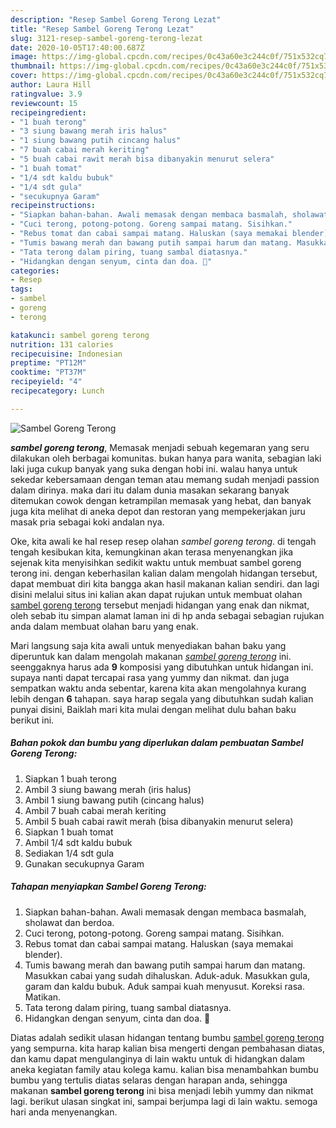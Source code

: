 ```yaml
---
description: "Resep Sambel Goreng Terong Lezat"
title: "Resep Sambel Goreng Terong Lezat"
slug: 3121-resep-sambel-goreng-terong-lezat
date: 2020-10-05T17:40:00.687Z
image: https://img-global.cpcdn.com/recipes/0c43a60e3c244c0f/751x532cq70/sambel-goreng-terong-foto-resep-utama.jpg
thumbnail: https://img-global.cpcdn.com/recipes/0c43a60e3c244c0f/751x532cq70/sambel-goreng-terong-foto-resep-utama.jpg
cover: https://img-global.cpcdn.com/recipes/0c43a60e3c244c0f/751x532cq70/sambel-goreng-terong-foto-resep-utama.jpg
author: Laura Hill
ratingvalue: 3.9
reviewcount: 15
recipeingredient:
- "1 buah terong"
- "3 siung bawang merah iris halus"
- "1 siung bawang putih cincang halus"
- "7 buah cabai merah keriting"
- "5 buah cabai rawit merah bisa dibanyakin menurut selera"
- "1 buah tomat"
- "1/4 sdt kaldu bubuk"
- "1/4 sdt gula"
- "secukupnya Garam"
recipeinstructions:
- "Siapkan bahan-bahan. Awali memasak dengan membaca basmalah, sholawat dan berdoa."
- "Cuci terong, potong-potong. Goreng sampai matang. Sisihkan."
- "Rebus tomat dan cabai sampai matang. Haluskan (saya memakai blender)."
- "Tumis bawang merah dan bawang putih sampai harum dan matang. Masukkan cabai yang sudah dihaluskan. Aduk-aduk. Masukkan gula, garam dan kaldu bubuk. Aduk sampai kuah menyusut. Koreksi rasa. Matikan."
- "Tata terong dalam piring, tuang sambal diatasnya."
- "Hidangkan dengan senyum, cinta dan doa. 🖤"
categories:
- Resep
tags:
- sambel
- goreng
- terong

katakunci: sambel goreng terong 
nutrition: 131 calories
recipecuisine: Indonesian
preptime: "PT12M"
cooktime: "PT37M"
recipeyield: "4"
recipecategory: Lunch

---
```



![Sambel Goreng Terong](https://img-global.cpcdn.com/recipes/0c43a60e3c244c0f/751x532cq70/sambel-goreng-terong-foto-resep-utama.jpg)

<b><i>sambel goreng terong</i></b>, Memasak menjadi sebuah kegemaran yang seru dilakukan oleh berbagai komunitas. bukan hanya para wanita, sebagian laki laki juga cukup banyak yang suka dengan hobi ini. walau hanya untuk sekedar kebersamaan dengan teman atau memang sudah menjadi passion dalam dirinya. maka dari itu dalam dunia masakan sekarang banyak ditemukan cowok dengan ketrampilan memasak yang hebat, dan banyak juga kita melihat di aneka depot dan restoran yang mempekerjakan juru masak pria sebagai koki andalan nya.

Oke, kita awali ke hal resep resep olahan <i>sambel goreng terong</i>. di tengah tengah kesibukan kita, kemungkinan akan terasa menyenangkan jika sejenak kita menyisihkan sedikit waktu untuk membuat sambel goreng terong ini. dengan keberhasilan kalian dalam mengolah hidangan tersebut, dapat membuat diri kita bangga akan hasil makanan kalian sendiri. dan lagi disini melalui situs ini kalian akan dapat rujukan untuk membuat olahan <u>sambel goreng terong</u> tersebut menjadi hidangan yang enak dan nikmat, oleh sebab itu simpan alamat laman ini di hp anda sebagai sebagian rujukan anda dalam membuat olahan baru yang enak.




Mari langsung saja kita awali untuk menyediakan bahan baku yang diperuntuk kan dalam mengolah makanan <u><i>sambel goreng terong</i></u> ini. seenggaknya harus ada <b>9</b> komposisi yang dibutuhkan untuk hidangan ini. supaya nanti dapat tercapai rasa yang yummy dan nikmat. dan juga sempatkan waktu anda sebentar, karena kita akan mengolahnya kurang lebih dengan <b>6</b> tahapan. saya harap segala yang dibutuhkan sudah kalian punyai disini, Baiklah mari kita mulai dengan melihat dulu bahan baku berikut ini.

<!--inarticleads1-->

##### Bahan pokok dan bumbu yang diperlukan dalam pembuatan Sambel Goreng Terong:

1. Siapkan 1 buah terong
1. Ambil 3 siung bawang merah (iris halus)
1. Ambil 1 siung bawang putih (cincang halus)
1. Ambil 7 buah cabai merah keriting
1. Ambil 5 buah cabai rawit merah (bisa dibanyakin menurut selera)
1. Siapkan 1 buah tomat
1. Ambil 1/4 sdt kaldu bubuk
1. Sediakan 1/4 sdt gula
1. Gunakan secukupnya Garam




<!--inarticleads2-->

##### Tahapan menyiapkan Sambel Goreng Terong:

1. Siapkan bahan-bahan. Awali memasak dengan membaca basmalah, sholawat dan berdoa.
1. Cuci terong, potong-potong. Goreng sampai matang. Sisihkan.
1. Rebus tomat dan cabai sampai matang. Haluskan (saya memakai blender).
1. Tumis bawang merah dan bawang putih sampai harum dan matang. Masukkan cabai yang sudah dihaluskan. Aduk-aduk. Masukkan gula, garam dan kaldu bubuk. Aduk sampai kuah menyusut. Koreksi rasa. Matikan.
1. Tata terong dalam piring, tuang sambal diatasnya.
1. Hidangkan dengan senyum, cinta dan doa. 🖤




Diatas adalah sedikit ulasan hidangan tentang bumbu <u>sambel goreng terong</u> yang sempurna. kita harap kalian bisa mengerti dengan pembahasan diatas, dan kamu dapat mengulanginya di lain waktu untuk di hidangkan dalam aneka kegiatan family atau kolega kamu. kalian bisa menambahkan bumbu bumbu yang tertulis diatas selaras dengan harapan anda, sehingga makanan <b>sambel goreng terong</b> ini bisa menjadi lebih yummy dan nikmat lagi. berikut ulasan singkat ini, sampai berjumpa lagi di lain waktu. semoga hari anda menyenangkan.
